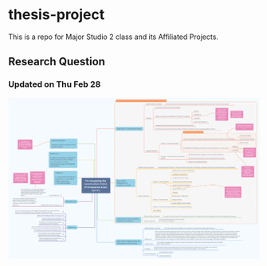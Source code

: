 # thesis-project
 This is a repo for Major Studio 2 class and its Affiliated Projects.

 ## Research Question

### Updated on Thu Feb 28
![Image of Mindmap](./pics/zhibang_map.png)

